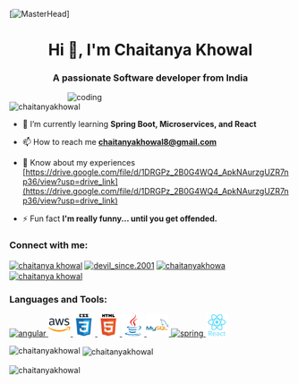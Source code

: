 [![MasterHead](https://user-images.githubusercontent.com/10498744/210012254-234538ff-d198-48aa-8964-37e6fd45d227.gif)] 

<h1 align="center">Hi 👋, I'm Chaitanya Khowal</h1>
<h3 align="center">A passionate Software developer from India</h3>

<img align="right" alt="coding" width="400px" src="https://aster.cloud/wp-content/uploads/2022/11/compiling-code.gif">

<p align="left"> <img src="https://komarev.com/ghpvc/?username=chaitanyakhowal&label=Profile%20views&color=0e75b6&style=flat" alt="chaitanyakhowal" /> </p>

- 🌱 I’m currently learning **Spring Boot, Microservices, and React**

- 📫 How to reach me **chaitanyakhowal8@gmail.com**

- 📄 Know about my experiences [https://drive.google.com/file/d/1DRGPz_2B0G4WQ4_ApkNAurzgUZR7np36/view?usp=drive_link](https://drive.google.com/file/d/1DRGPz_2B0G4WQ4_ApkNAurzgUZR7np36/view?usp=drive_link)

- ⚡ Fun fact **I'm really funny... until you get offended.**

<h3 align="left">Connect with me:</h3>
<p align="left">
<a href="https://linkedin.com/in/chaitanya-khowal-331b47272" target="blank"><img align="center" src="https://raw.githubusercontent.com/rahuldkjain/github-profile-readme-generator/master/src/images/icons/Social/linked-in-alt.svg" alt="chaitanya khowal" height="30" width="40" /></a>
<a href="https://instagram.com/devil_since.2001" target="blank"><img align="center" src="https://raw.githubusercontent.com/rahuldkjain/github-profile-readme-generator/master/src/images/icons/Social/instagram.svg" alt="devil_since.2001" height="30" width="40" /></a>
<a href="https://www.codechef.com/users/chaitanyakhowa" target="blank"><img align="center" src="https://cdn.jsdelivr.net/npm/simple-icons@3.1.0/icons/codechef.svg" alt="chaitanyakhowa" height="30" width="40" /></a>
<a href="https://www.leetcode.com/u/Um5sTizN4I/" target="blank"><img align="center" src="https://raw.githubusercontent.com/rahuldkjain/github-profile-readme-generator/master/src/images/icons/Social/leet-code.svg" alt="chaitanya khowal" height="30" width="40" /></a>
</p>

<h3 align="left">Languages and Tools:</h3>
<p align="left"> 
  <a href="https://angular.io" target="_blank" rel="noreferrer"> 
    <img src="https://angular.io/assets/images/logos/angular/angular.svg" alt="angular" width="40" height="40"/> 
  </a> 
  <a href="https://aws.amazon.com" target="_blank" rel="noreferrer"> 
    <img src="https://raw.githubusercontent.com/devicons/devicon/master/icons/amazonwebservices/amazonwebservices-original-wordmark.svg" alt="aws" width="40" height="40"/> 
  </a> 
  <a href="https://www.w3schools.com/css/" target="_blank" rel="noreferrer"> 
    <img src="https://raw.githubusercontent.com/devicons/devicon/master/icons/css3/css3-original-wordmark.svg" alt="css3" width="40" height="40"/> 
  </a> 
  <a href="https://www.w3.org/html/" target="_blank" rel="noreferrer"> 
    <img src="https://raw.githubusercontent.com/devicons/devicon/master/icons/html5/html5-original-wordmark.svg" alt="html5" width="40" height="40"/> 
  </a> 
  <a href="https://www.java.com" target="_blank" rel="noreferrer"> 
    <img src="https://raw.githubusercontent.com/devicons/devicon/master/icons/java/java-original.svg" alt="java" width="40" height="40"/> 
  </a> 
  <a href="https://www.mysql.com/" target="_blank" rel="noreferrer"> 
    <img src="https://raw.githubusercontent.com/devicons/devicon/master/icons/mysql/mysql-original-wordmark.svg" alt="mysql" width="40" height="40"/> 
  </a> 
  <a href="https://spring.io/" target="_blank" rel="noreferrer"> 
    <img src="https://www.vectorlogo.zone/logos/springio/springio-icon.svg" alt="spring" width="40" height="40"/> 
  </a>
  <a href="https://reactjs.org/" target="_blank" rel="noreferrer"> 
    <img src="https://raw.githubusercontent.com/devicons/devicon/master/icons/react/react-original-wordmark.svg" alt="react" width="40" height="40"/> 
  </a>
</p>

<p><img align="left" src="https://github-readme-stats.vercel.app/api/top-langs?username=chaitanyakhowal&show_icons=true&locale=en&layout=compact" alt="chaitanyakhowal" /></p>

<p>&nbsp;<img align="center" src="https://github-readme-stats.vercel.app/api?username=chaitanyakhowal&show_icons=true&locale=en" alt="chaitanyakhowal" /></p>

<p>
  <img align="center" src="https://streak-stats.demolab.com/?user=chaitanyakhowal" alt="chaitanyakhowal" />
</p>
